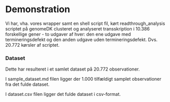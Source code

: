 # Demonstration


Vi har, vha. vores wrapper samt en shell script fil, kørt readthrough_analysis scriptet på genomeDK clusteret og analyseret transskription i 10.386 forskellige gener - to udgaver af hver: den ene udgave med termineringsdefekt og den anden udgave uden termineringsdefekt. Dvs. 20.772 kørsler af scriptet.

### Dataset
Dette har resulteret i et samlet dataset på 20.772 observationer. 

I sample_dataset.md filen ligger der 1.000 tilfældigt samplet observationer fra det fulde dataset. 

I dataset.csv filen ligger det fulde dataset i csv-format. 
